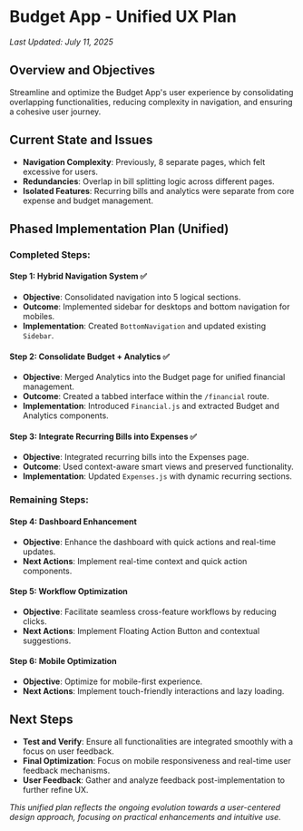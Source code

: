 # Budget App - Unified UX Plan

*Last Updated: July 11, 2025*

## Overview and Objectives
Streamline and optimize the Budget App's user experience by consolidating overlapping functionalities, reducing complexity in navigation, and ensuring a cohesive user journey.

## Current State and Issues
- **Navigation Complexity**: Previously, 8 separate pages, which felt excessive for users.
- **Redundancies**: Overlap in bill splitting logic across different pages.
- **Isolated Features**: Recurring bills and analytics were separate from core expense and budget management.

## Phased Implementation Plan (Unified)

### Completed Steps:

#### Step 1: Hybrid Navigation System ✅
- **Objective**: Consolidated navigation into 5 logical sections.
- **Outcome**: Implemented sidebar for desktops and bottom navigation for mobiles.
- **Implementation**: Created `BottomNavigation` and updated existing `Sidebar`.

#### Step 2: Consolidate Budget + Analytics ✅
- **Objective**: Merged Analytics into the Budget page for unified financial management.
- **Outcome**: Created a tabbed interface within the `/financial` route.
- **Implementation**: Introduced `Financial.js` and extracted Budget and Analytics components.

#### Step 3: Integrate Recurring Bills into Expenses ✅
- **Objective**: Integrated recurring bills into the Expenses page.
- **Outcome**: Used context-aware smart views and preserved functionality.
- **Implementation**: Updated `Expenses.js` with dynamic recurring sections.

### Remaining Steps:

#### Step 4: Dashboard Enhancement
- **Objective**: Enhance the dashboard with quick actions and real-time updates.
- **Next Actions**: Implement real-time context and quick action components.

#### Step 5: Workflow Optimization
- **Objective**: Facilitate seamless cross-feature workflows by reducing clicks.
- **Next Actions**: Implement Floating Action Button and contextual suggestions.

#### Step 6: Mobile Optimization
- **Objective**: Optimize for mobile-first experience.
- **Next Actions**: Implement touch-friendly interactions and lazy loading.

## Next Steps
- **Test and Verify**: Ensure all functionalities are integrated smoothly with a focus on user feedback.
- **Final Optimization**: Focus on mobile responsiveness and real-time user feedback mechanisms.
- **User Feedback**: Gather and analyze feedback post-implementation to further refine UX.

*This unified plan reflects the ongoing evolution towards a user-centered design approach, focusing on practical enhancements and intuitive use.*
